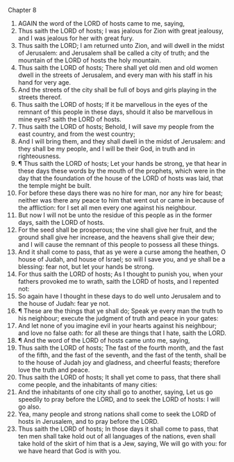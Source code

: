 

Chapter 8

1. AGAIN the word of the LORD of hosts came to me, saying,
2. Thus saith the LORD of hosts; I was jealous for Zion with great jealousy, and I was jealous for her with great fury.
3. Thus saith the LORD; I am returned unto Zion, and will dwell in the midst of Jerusalem: and Jerusalem shall be called a city of truth; and the mountain of the LORD of hosts the holy mountain.
4. Thus saith the LORD of hosts; There shall yet old men and old women dwell in the streets of Jerusalem, and every man with his staff in his hand for very age.
5. And the streets of the city shall be full of boys and girls playing in the streets thereof.
6. Thus saith the LORD of hosts; If it be marvellous in the eyes of the remnant of this people in these days, should it also be marvellous in mine eyes?  saith the LORD of hosts.
7. Thus saith the LORD of hosts; Behold, I will save my people from the east country, and from the west country;
8. And I will bring them, and they shall dwell in the midst of Jerusalem: and they shall be my people, and I will be their God, in truth and in righteousness.
9. ¶ Thus saith the LORD of hosts; Let your hands be strong, ye that hear in these days these words by the mouth of the prophets, which were in the day that the foundation of the house of the LORD of hosts was laid, that the temple might be built.
10. For before these days there was no hire for man, nor any hire for beast; neither was there any peace to him that went out or came in because of the affliction: for I set all men every one against his neighbour.
11. But now I will not be unto the residue of this people as in the former days, saith the LORD of hosts.
12. For the seed shall be prosperous; the vine shall give her fruit, and the ground shall give her increase, and the heavens shall give their dew; and I will cause the remnant of this people to possess all these things.
13. And it shall come to pass, that as ye were a curse among the heathen, O house of Judah, and house of Israel; so will I save you, and ye shall be a blessing: fear not, but let your hands be strong.
14. For thus saith the LORD of hosts; As I thought to punish you, when your fathers provoked me to wrath, saith the LORD of hosts, and I repented not:
15. So again have I thought in these days to do well unto Jerusalem and to the house of Judah: fear ye not.
16. ¶ These are the things that ye shall do; Speak ye every man the truth to his neighbour; execute the judgment of truth and peace in your gates:
17. And let none of you imagine evil in your hearts against his neighbour; and love no false oath: for all these are things that I hate, saith the LORD.
18. ¶ And the word of the LORD of hosts came unto me, saying,
19. Thus saith the LORD of hosts; The fast of the fourth month, and the fast of the fifth, and the fast of the seventh, and the fast of the tenth, shall be to the house of Judah joy and gladness, and cheerful feasts; therefore love the truth and peace.
20. Thus saith the LORD of hosts; It shall yet come to pass, that there shall come people, and the inhabitants of many cities:
21. And the inhabitants of one city shall go to another, saying, Let us go speedily to pray before the LORD, and to seek the LORD of hosts: I will go also.
22. Yea, many people and strong nations shall come to seek the LORD of hosts in Jerusalem, and to pray before the LORD.
23. Thus saith the LORD of hosts; In those days it shall come to pass, that ten men shall take hold out of all languages of the nations, even shall take hold of the skirt of him that is a Jew, saying, We will go with you: for we have heard that God is with you.

